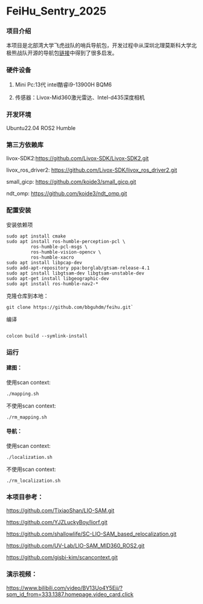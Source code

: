 # FeiHu_Sentry_2025

### 项目介绍
本项目是北部湾大学飞虎战队的哨兵导航包，开发过程中从深圳北理莫斯科大学北极熊战队开源的导航包[链接](http://gitee.com/SMBU-POLARBEAR/pb_rm_simulation)中得到了很多启发。

### 硬件设备
1.  Mini Pc:13代 intel酷睿i9-13900H BQM6
   
2.  传感器：Livox-Mid360激光雷达、Intel-d435深度相机 

### 开发环境
Ubuntu22.04 ROS2 Humble

### 第三方依赖库
livox-SDK2:https://github.com/Livox-SDK/Livox-SDK2.git

livox_ros_driver2: https://github.com/Livox-SDK/livox_ros_driver2.git

small_gicp: https://github.com/koide3/small_gicp.git

ndt_omp: https://github.com/koide3/ndt_omp.git

### 配置安装
安装依赖项

```
sudo apt install cmake
sudo apt install ros-humble-perception-pcl \
         ros-humble-pcl-msgs \
         ros-humble-vision-opencv \
         ros-humble-xacro
sudo apt install libpcap-dev
sudo add-apt-repository ppa:borglab/gtsam-release-4.1
sudo apt install libgtsam-dev libgtsam-unstable-dev
sudo apt-get install libgeographic-dev
sudo apt install ros-humble-nav2-*
```

克隆仓库到本地：

```
git clone https://github.com/bbguhdm/feihu.git`
```

编译

```

colcon build --symlink-install
```

### 运行

#### 建图：

使用scan context:

```
./mapping.sh
```

不使用scan context:

```
./rm_mapping.sh
```

#### 导航：

使用scan context:

```
./localization.sh
```

不使用scan context:

```
./rm_localization.sh
```

### 本项目参考：

https://github.com/TixiaoShan/LIO-SAM.git

https://github.com/YJZLuckyBoy/liorf.git

https://github.com/shallowlife/SC-LIO-SAM_based_relocalization.git

https://github.com/UV-Lab/LIO-SAM_MID360_ROS2.git

https://github.com/gisbi-kim/scancontext.git

### 演示视频：

https://www.bilibili.com/video/BV13Uo4Y5Ejj/?spm_id_from=333.1387.homepage.video_card.click
